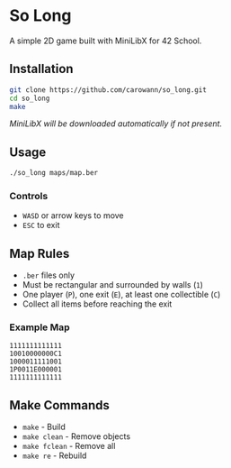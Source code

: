 # So Long

A simple 2D game built with MiniLibX for 42 School.

## Installation

```bash
git clone https://github.com/carowann/so_long.git
cd so_long
make
```

*MiniLibX will be downloaded automatically if not present.*

## Usage

```bash
./so_long maps/map.ber
```

### Controls
- `WASD` or arrow keys to move
- `ESC` to exit

## Map Rules
- `.ber` files only
- Must be rectangular and surrounded by walls (`1`)
- One player (`P`), one exit (`E`), at least one collectible (`C`)
- Collect all items before reaching the exit

### Example Map
```
1111111111111
10010000000C1
1000011111001
1P0011E000001
1111111111111
```

## Make Commands
- `make` - Build
- `make clean` - Remove objects
- `make fclean` - Remove all
- `make re` - Rebuild
